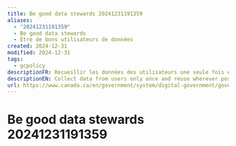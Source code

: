 ```yaml
---
title: Be good data stewards 20241231191359
aliases:
  - "20241231191359"
  - Be good data stewards
  - Être de bons utilisateurs de données
created: 2024-12-31
modified: 2024-12-31
tags:
  - gcpolicy
descriptionFR: Recueillir les données des utilisateurs une seule fois et les réutiliser autant que possible. Veiller à ce que les données soient recueillies et gardées de manière sécuritaire afin que les autres puissent facilement les réutiliser pour offrir des services.
descriptionEN: Collect data from users only once and reuse wherever possible. Ensure that data is collected and held in a secure way so that it can easily be reused by others to provide services.
url: https://www.canada.ca/en/government/system/digital-government/government-canada-digital-standards/be-good-data-stewards.html
---
```

# Be good data stewards 20241231191359
